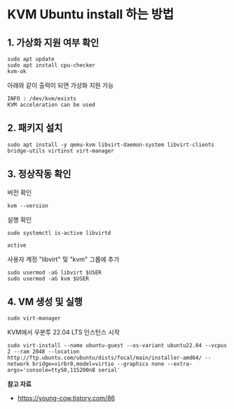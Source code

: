 # KVM Ubuntu install 하는 방법
## 1. 가상화 지원 여부 확인 
```
sudo apt update
sudo apt install cpu-checker
kvm-ok
```

아래와 같이 출력이 되면 가상화 지원 가능 
```
INFO : /dev/kvm/exists
KVM acceleration can be used
```

## 2. 패키지 설치
```
sudo apt install -y qemu-kvm libvirt-daemon-system libvirt-clients bridge-utils virtinst virt-manager
```

## 3. 정상작동 확인

버전 확인 
```
kvm --version
```

실행 확인
```
sudo systemctl is-active libvirtd

active
```

사용자 계정 "libvirt" 및 "kvm" 그룹에 추가 
```
sudo usermod -aG libvirt $USER
sudo usermod -aG kvm $USER
```

## 4. VM 생성 및 실행 
```
sudo virt-manager
```

KVM에서 우분투 22.04 LTS 인스턴스 시작 
```
sudo virt-install --name ubuntu-guest --os-variant ubuntu22.04 --vcpus 2 --ram 2048 --location http://ftp.ubuntu.com/ubuntu/dists/focal/main/installer-amd64/ --network bridge=virbr0,model=virtio --graphics none --extra-args='console=ttyS0,115200n8 serial'
```

**참고 자료**
- https://young-cow.tistory.com/86


